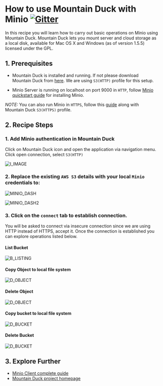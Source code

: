 # How to use Mountain Duck with Minio [![Gitter](https://badges.gitter.im/Join%20Chat.svg)](https://gitter.im/minio/minio?utm_source=badge&utm_medium=badge&utm_campaign=pr-badge&utm_content=badge)

In this recipe you will learn how to carry out basic operations on Minio using Mountain Duck. Mountain Duck lets you mount server and cloud storage as a local disk, available for Mac OS X and Windows (as of version 1.5.5) licensed under the GPL. 

## 1. Prerequisites

* Mountain Duck is installed and running. If not please download Mountain Duck from [here](https://mountainduck.io/). We are using ``S3(HTTP)`` profile for this setup.

* Minio Server is running on localhost on port 9000 in ``HTTP``, follow [Minio quickstart guide](https://docs.minio.io/docs/minio-quickstart-guide) for installing Minio. 

_NOTE:_ You can also run Minio in ``HTTPS``, follow this [guide](https://docs.minio.io/docs/generate-let-s-encypt-certificate-using-concert-for-minio) along with Mountain Duck ``S3(HTTPS)`` profile. 

## 2. Recipe Steps

### 1. Add Minio authentication in Mountain Duck

Click on Mountain Duck icon and open the application via navigation menu. Click open connection, select ``S3(HTTP)``

![I_IMAGE](https://github.com/koolhead17/test/blob/master/docs/screenshots/mountainduck/defaultdashboard.jpg?raw=true)

### 2. Replace the existing ``AWS S3`` details with your local ``Minio`` credentials to:

![MINIO_DASH](https://github.com/koolhead17/test/blob/master/docs/screenshots/mountainduck/connecttominio.jpg?raw=true)

![MINIO_DASH2](https://github.com/koolhead17/test/blob/master/docs/screenshots/mountainduck/connecttominio1.jpg?raw=true)


### 3. Click on the ``connect`` tab to establish connection.

You will be asked to connect via insecure connection since we are using HTTP instead of HTTPS, accept it. Once the connection is established you can explore operations listed below. 

#### List Bucket

![B_LISTING](https://github.com/koolhead17/test/blob/master/docs/screenshots/mountainduck/listbuckets.jpg?raw=true)

#### Copy Object to local file system

![D_OBJECT](https://github.com/koolhead17/test/blob/master/docs/screenshots/mountainduck/copyobject.jpg?raw=true)

#### Delete Object 

![D_OBJECT](https://github.com/koolhead17/test/blob/master/docs/screenshots/mountainduck/deleteobject.jpg?raw=true)

#### Copy bucket to local file system

![D_BUCKET](https://github.com/koolhead17/test/blob/master/docs/screenshots/mountainduck/copybucket.jpg?raw=true)

#### Delete Bucket

![D_BUCKET](https://github.com/koolhead17/test/blob/master/docs/screenshots/mountainduck/deletebucket.jpg?raw=true)

## 3. Explore Further

* [Minio Client complete guide](https://docs.minio.io/docs/minio-client-complete-guide)
* [Mountain Duck project homepage](https://mountainduck.io)
